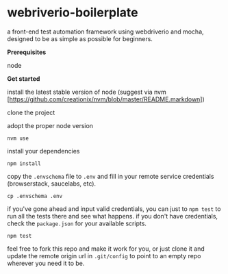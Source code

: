 # webriverio-boilerplate

a front-end test automation framework using webdriverio and mocha, designed to be as simple as possible for beginners.

**Prerequisites**

node

**Get started**

install the latest stable version of node (suggest via nvm [https://github.com/creationix/nvm/blob/master/README.markdown])

clone the project

adopt the proper node version

```
nvm use
```

install your dependencies

```
npm install
```

copy the `.envschema` file to `.env` and fill in your remote service credentials (browserstack, saucelabs, etc).

```
cp .envschema .env
```

if you've gone ahead and input valid credentials, you can just to `npm test` to run all the tests there and see what happens. if you don't have credentials, check the `package.json` for your available scripts.

```
npm test
```

feel free to fork this repo and make it work for you, or just clone it and update the remote origin url in `.git/config` to point to an empty repo wherever you need it to be.

<!-- ouoqudigjdswrcmprx@upived.online -->